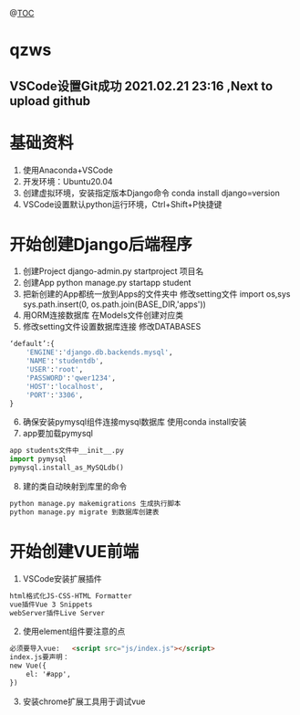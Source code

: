 @[TOC](学习记录)

# qzws
## VSCode设置Git成功 2021.02.21 23:16 ,Next to upload github

# **基础资料**
1. 使用Anaconda+VSCode
2. 开发环境：Ubuntu20.04
3. 创建虚拟环境，安装指定版本Django命令 conda install django=version
4. VSCode设置默认python运行环境，Ctrl+Shift+P快捷键

# **开始创建Django后端程序**
1. 创建Project
django-admin.py startproject 项目名
2. 创建App
python manage.py startapp student
3. 把新创建的App都统一放到Apps的文件夹中
修改setting文件
import os,sys
sys.path.insert(0, os.path.join(BASE_DIR,'apps'))
4. 用ORM连接数据库
在Models文件创建对应类
5. 修改setting文件设置数据库连接
修改DATABASES
```python
‘default’:{
	'ENGINE':'django.db.backends.mysql',
	'NAME':'studentdb',
	'USER':'root',
	'PASSWORD':'qwer1234',
	'HOST':'localhost',
	'PORT':'3306',
}
```
6. 确保安装pymysql组件连接mysql数据库
使用conda install安装
7. app要加载pymysql
```python
app students文件中__init__.py
import pymysql
pymysql.install_as_MySQLdb()
```
8. 建的类自动映射到库里的命令
```python
python manage.py makemigrations 生成执行脚本
python manage.py migrate 到数据库创建表
```

# **开始创建VUE前端**
1. VSCode安装扩展插件
```html
html格式化JS-CSS-HTML Formatter
vue插件Vue 3 Snippets
webServer插件Live Server
```
2. 使用element组件要注意的点
```html
必须要导入vue:	<script src="js/index.js"></script>
index.js要声明：
new Vue({
    el: '#app',
})
```
3. 安装chrome扩展工具用于调试vue